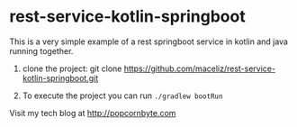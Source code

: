 # rest-service-kotlin-springboot

This is a very simple example of a rest springboot service in kotlin and java running together.

1) clone the project: git clone https://github.com/maceliz/rest-service-kotlin-springboot.git

2) To execute the project you can run `./gradlew bootRun`

Visit my tech blog at http://popcornbyte.com
